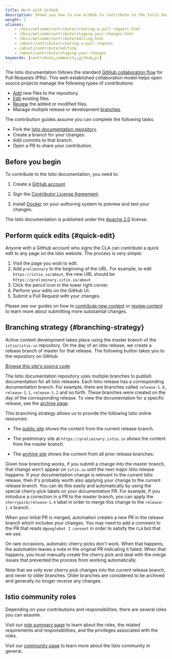 ```yaml
---
title: Work with GitHub
description: Shows you how to use GitHub to contribute to the Istio documentation.
weight: 2
aliases:
    - /docs/welcome/contribute/creating-a-pull-request.html
    - /docs/welcome/contribute/staging-your-changes.html
    - /docs/welcome/contribute/editing.html
    - /about/contribute/creating-a-pull-request
    - /about/contribute/editing
    - /about/contribute/staging-your-changes
keywords: [contribute,community,github,pr]
---
```


The Istio documentation follows the standard [GitHub collaboration flow](https://guides.github.com/introduction/flow/)
for Pull Requests (PRs). This well-established collaboration model helps open
source projects manage the following types of contributions:

- [Add](/about/contribute/add-content) new files to the repository.
- [Edit](#quick-edit) existing files.
- [Review](/about/contribute/review) the added or modified files.
- Manage multiple release or development [branches](#branching-strategy).

The contribution guides assume you can complete the following tasks:

- Fork the [Istio documentation repository](https://github.com/istio/istio.io).
- Create a branch for your changes.
- Add commits to that branch.
- Open a PR to share your contribution.

## Before you begin

To contribute to the Istio documentation, you need to:

1. Create a [GitHub account](https://github.com).

1. Sign the [Contributor License Agreement](https://github.com/istio/community/blob/master/CONTRIBUTING.md#contributor-license-agreements).

1. Install [Docker](https://www.docker.com/get-started) on your authoring system
   to preview and test your changes.

The Istio documentation is published under the
[Apache 2.0](https://github.com/istio/community/blob/master/LICENSE) license.

## Perform quick edits {#quick-edit}

Anyone with a GitHub account who signs the CLA can contribute a quick
edit to any page on the Istio website. The process is very simple:

1. Visit the page you wish to edit.
1. Add `preliminary` to the beginning of the URL. For example, to edit
   `https://istio.io/about`, the new URL should be
   `https://preliminary.istio.io/about`
1. Click the pencil icon in the lower right corner.
1. Perform your edits on the GitHub UI.
1. Submit a Pull Request with your changes.

Please see our guides on how to [contribute new content](/about/contribute/add-content)
or [review content](/about/contribute/review) to learn more about submitting more
substantial changes.

## Branching strategy {#branching-strategy}

Active content development takes place using the master branch of the
`istio/istio.io` repository. On the day of an Istio release, we create a release
branch of master for that release. The following button takes you to the
repository on GitHub:

<a class="btn"
href="https://github.com/istio/istio.io/">Browse this site's source
code</a>

The Istio documentation repository uses multiple branches to publish
documentation for all Istio releases. Each Istio release has a corresponding
documentation branch. For example, there are branches called `release-1.0`,
`release-1.1`, `release-1.2` and so forth. These branches were created on the
day of the corresponding release. To view the documentation for a specific
release, see the [archive page](https://archive.istio.io/).

This branching strategy allows us to provide the following Istio online resources:

- The [public site](/pt-br/docs/) shows the content from the current
  release branch.

- The preliminary site at `https://preliminary.istio.io` shows the content from
  the master branch.

- The [archive site](https://archive.istio.io) shows the content from all prior
  release branches.

Given how branching works, if you submit a change into the master branch,
that change won't appear on `istio.io` until the next major Istio release
happens. If your documentation change is relevant to the current Istio release,
then it's probably worth also applying your change to the current release branch.
You can do this easily and automatically by using the special cherry-pick labels
on your documentation PR. For example, if you introduce a correction in a PR to
the master branch, you can apply the `cherrypick/release-1.4` label in order to
merge this change to the `release-1.4` branch.

When your initial PR is merged, automation creates a new PR in the release
branch which includes your changes. You may need to add a comment to the PR
that reads `@googlebot I consent` in order to satisfy the `CLA` bot that we
use.

On rare occasions, automatic cherry picks don't work. When that happens, the
automation leaves a note in the original PR indicating it failed. When
that happens, you must manually create the cherry pick and deal
with the merge issues that prevented the process from working automatically.

Note that we only ever cherry pick changes into the current release branch,
and never to older branches. Older branches are considered to be archived and
generally no longer receive any changes.

## Istio community roles

Depending on your contributions and responsibilities, there are several roles
you can assume.

Visit our [role summary page](https://github.com/istio/community/blob/master/ROLES.md#role-summary)
to learn about the roles, the related requirements and responsibilities, and
the privileges associated with the roles.

Visit our [community page](https://github.com/istio/community) to learn more
about the Istio community in general.
